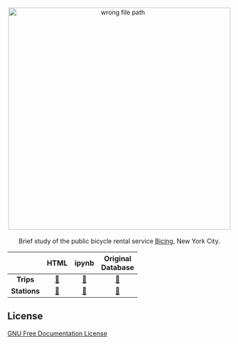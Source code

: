 <p align="center">
  <br>
  <a href="https://citibikenyc.com/how-it-works"><img align="center" style="width:500px;" src="https://images.ctfassets.net/p6ae3zqfb1e3/647OU4Rla0GlF2rGwtaBWC/aea6f7c8f543ab2e1ec8608af2a61db9/Citi_Bike_ExploreNYC_Hero_3x.jpg?w=2500&q=60&fm=webp" alt="wrong file path"></a><br><br>
  Brief study of the public bicycle rental service <a href="https://citibikenyc.com/how-it-works">Bicing</a>, New York City.
</p>

<center>
<p align="center" padding="80px";>
    <table>
        <thead>
            <tr>
                <th><strong></strong></th>
                <th><strong>HTML</strong></th>
                <th><strong>ipynb</strong></th>
                <th><strong>Original<br>Database</strong></th>
            </tr>
        </thead>
        <tbody>
            <tr align="center">
                <td><strong>Trips</strong></td>
                <td><a href="https://htmlpreview.github.io/?https://raw.githubusercontent.com/juanMarinero/BSS_NYC_iplots_and_classification/master/BSS_trips.html">🔗</a></td>
                <td><a href="https://github.com/juanMarinero/BSS_NYC_iplots_and_classification/blob/main/BSS_trips.ipynb">🔗</a></td>
                <td><a href="https://ride.citibikenyc.com/system-data">🔗</a></td>
            </tr>
            <tr align="center">
                <td><strong>Stations</strong></td>
                <td><a href="https://htmlpreview.github.io/?https://raw.githubusercontent.com/juanMarinero/BSS_NYC_iplots_and_classification/master/BSS_stations.html">🔗</a></td>
                <td><a href="https://github.com/juanMarinero/BSS_NYC_iplots_and_classification/blob/main/BSS_stations.ipynb">🔗</a></td>
                <td><a href="https://www.kaggle.com/datasets/rosenthal/citi-bike-stations">🔗</a></td>
            </tr>
        </tbody>
    </table>
</p>
</center>


## License

<a href="https://www.gnu.org/licenses/fdl-1.3.en.html">GNU Free Documentation License</a>
